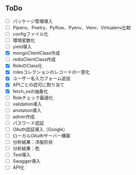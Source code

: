 ## ToDo
- [ ] パッケージ管理導入
- [ ] Pipenv、Poetry、Pyflow、Pyenv、Venv、Virtualenv比較
- [ ] configファイル化
- [ ] 環境変数化
- [ ] yield導入
- [x] mongoClientClass作成
- [ ] redisClientClass作成
- [x] RoleのClass化
- [x] rolesコレクションのレコードの一意化
- [x] ユーザー名入力フォーム追加
- [x] APIごとの認可に割り当て
- [x] fetch_xxの抽象化
- [ ] Roleチェック最適化
- [ ] validation導入
- [ ] anotation導入
- [ ] admin作成
- [ ] パスワード認証
- [ ] OAuth認証導入（Google）
- [ ] ローカルOAuthサーバー構築
- [ ] 分析結果：洋服形状
- [ ] 分析結果：色
- [ ] Test導入
- [ ] Swagger導入
- [ ] API化